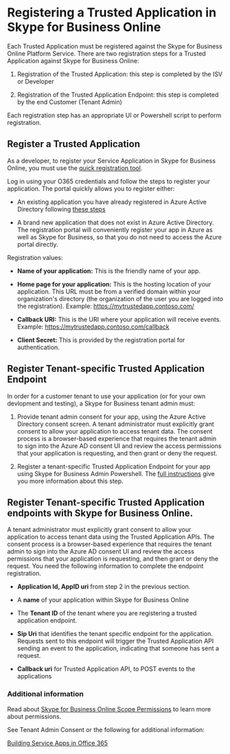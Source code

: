 # Registering a Trusted Application in Skype for Business Online

Each Trusted Application must be registered against the Skype for Business Online Platform Service.  There are two registration steps for a Trusted Application against Skype for Business Online:

1. Registration of the Trusted Application: this step is completed by the ISV or Developer

2. Registration of the Trusted Application Endpoint: this step is completed by the end Customer (Tenant Admin)


Each registration step has an appropriate UI or Powershell script to perform registration. 


## Register a Trusted Application 

As a developer, to register your Service Application in Skype for Business Online, you must use the [quick registration tool](https://bportal.azurewebsites.net).

Log in using your O365 credentials and follow the steps to register your application.  The portal quickly allows you to register either:

   - An existing application you have already registered in Azure Active Directory following [these steps](https://skypedevtap.visualstudio.com/_git/Trusted%20App%20API%20Documentation?path=%2FTrusted_Application_API%2FRegistrationInAzureActiveDirectory.md)

   - A brand new application that does not exist in Azure Active Directory.  The registration portal will conveniently register your app in Azure as well as Skype for Business, so that you do not need to access the Azure portal directly.

Registration values:

   - **Name of your application:**  This is the friendly name of your app.
   
   - **Home page for your application:** This is the hosting location of your application.  This URL must be from a verified domain within your organization's directory (the organization of the user you are logged into the registration).  Example: https://mytrustedapp.contoso.com/
   
   - **Callback URI:**  This is the URI where your application will receive events.  Example: https://mytrustedapp.contoso.com/callback
   
   - **Client Secret:** This is provided by the registration portal for authentication.
   
   
## Register Tenant-specific Trusted Application Endpoint   
   
In order for a customer tenant to use your application (or for your own devlopment and testing), a Skype for Business tenant admin must:

   1. Provide tenant admin consent for your app, using the Azure Active Directory consent screen.  A tenant administrator must explicitly grant consent to allow your application to access tenant data. The consent process is a browser-based experience that requires the tenant admin to sign into the Azure AD consent UI and review the access permissions that your application is requesting, and then grant or deny the request.
   
   1. Register a tenant-specific Trusted Application Endpoint for your app using Skype for Business Admin Powershell. The [full instructions](./TrustedApplicationEndpoint.md) give you more information about this step.

## Register Tenant-specific Trusted Application endpoints with Skype for Business Online.
A tenant administrator must explicitly grant consent to allow your application to access tenant data using the Trusted Application APIs. The consent process is a browser-based experience that requires the tenant admin to sign into the Azure AD consent UI and review the access permissions that your application is requesting, and then grant or deny the request. You need the following information to complete the endpoint registration.


- **Application Id, AppID uri** from step 2 in the previous section.

- A **name** of your application within Skype for Business Online

- The **Tenant ID** of the tenant where you are registering a trusted application endpoint.

- **Sip Uri** that identifies the tenant specific endpoint for the application. Requests sent to this endpoint will trigger the Trusted Application API sending an event to the application, indicating that someone has sent a request.

- **Callback uri** for Trusted Application API, to POST events to the applications

### Additional information
Read about [Skype for Business Online Scope Permissions](https://msdn.microsoft.com/en-us/skype/ucwa/skypeforbusinessonlinescopepermissions) to learn more about permissions.  

See Tenant Admin Consent or the following for additional information:

[Building Service Apps in Office 365](https://msdn.microsoft.com/en-us/office/office365/howto/building-service-apps-in-office-365)
